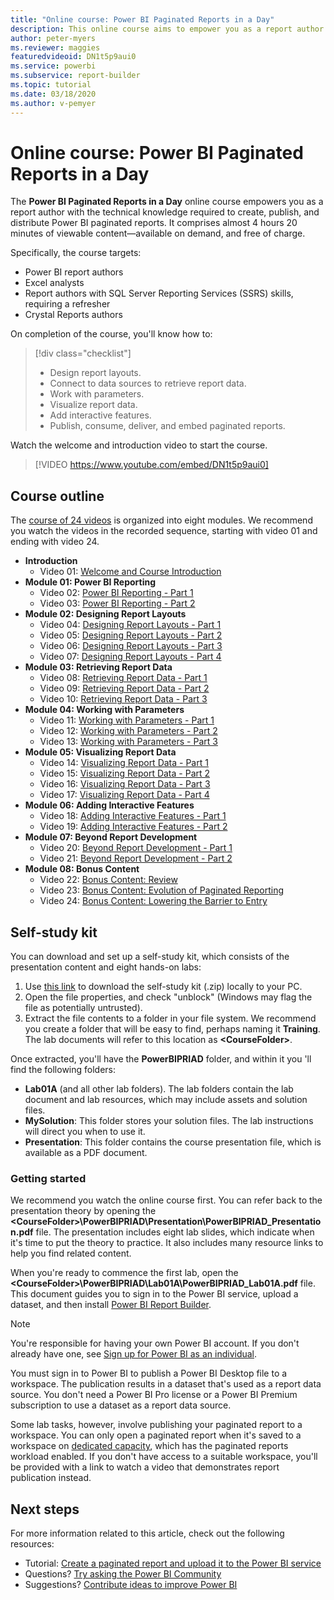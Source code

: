 ```yaml
---
title: "Online course: Power BI Paginated Reports in a Day"
description: This online course aims to empower you as a report author with the technical knowledge required to create, publish, and distribute Power BI paginated reports.
author: peter-myers
ms.reviewer: maggies
featuredvideoid: DN1t5p9aui0
ms.service: powerbi
ms.subservice: report-builder
ms.topic: tutorial
ms.date: 03/18/2020
ms.author: v-pemyer
---
```


# Online course: Power BI Paginated Reports in a Day

The **Power BI Paginated Reports in a Day** online course empowers you as a report author with the technical knowledge required to create, publish, and distribute Power BI paginated reports. It comprises almost 4 hours 20 minutes of viewable content—available on demand, and free of charge.

Specifically, the course targets:

- Power BI report authors
- Excel analysts
- Report authors with SQL Server Reporting Services (SSRS) skills, requiring a refresher
- Crystal Reports authors

On completion of the course, you'll know how to:

> [!div class="checklist"]
> - Design report layouts.
> - Connect to data sources to retrieve report data.
> - Work with parameters.
> - Visualize report data.
> - Add interactive features.
> - Publish, consume, deliver, and embed paginated reports.

Watch the welcome and introduction video to start the course.

> [!VIDEO https://www.youtube.com/embed/DN1t5p9aui0]

## Course outline

The [course of 24 videos](https://www.youtube.com/playlist?list=PL1N57mwBHtN1icIhpjQOaRL8r9G-wytpT) is organized into eight modules. We recommend you watch the videos in the recorded sequence, starting with video 01 and ending with video 24.

- **Introduction**
  - Video 01: [Welcome and Course Introduction](https://www.youtube.com/watch?v=DN1t5p9aui0&list=PL1N57mwBHtN1icIhpjQOaRL8r9G-wytpT)
- **Module 01: Power BI Reporting**
  - Video 02: [Power BI Reporting - Part 1](https://www.youtube.com/watch?v=s6Amctk3Z_g&list=PL1N57mwBHtN1icIhpjQOaRL8r9G-wytpT)
  - Video 03: [Power BI Reporting - Part 2](https://www.youtube.com/watch?v=jXTiYJKw1Rs&list=PL1N57mwBHtN1icIhpjQOaRL8r9G-wytpT)
- **Module 02: Designing Report Layouts**
  - Video 04: [Designing Report Layouts - Part 1](https://www.youtube.com/watch?v=EjHANN3rGNs&list=PL1N57mwBHtN1icIhpjQOaRL8r9G-wytpT)
  - Video 05: [Designing Report Layouts - Part 2](https://www.youtube.com/watch?v=2CZIrJU_HZU&list=PL1N57mwBHtN1icIhpjQOaRL8r9G-wytpT)
  - Video 06: [Designing Report Layouts - Part 3](https://www.youtube.com/watch?v=eaFFzkT6pxE&list=PL1N57mwBHtN1icIhpjQOaRL8r9G-wytpT)
  - Video 07: [Designing Report Layouts - Part 4](https://www.youtube.com/watch?v=0z576TI27Vg&list=PL1N57mwBHtN1icIhpjQOaRL8r9G-wytpT)
- **Module 03: Retrieving Report Data**
  - Video 08: [Retrieving Report Data - Part 1](https://www.youtube.com/watch?v=SHGTTYXtio0&list=PL1N57mwBHtN1icIhpjQOaRL8r9G-wytpT)
  - Video 09: [Retrieving Report Data - Part 2](https://www.youtube.com/watch?v=1Dzd9wb7XUY&list=PL1N57mwBHtN1icIhpjQOaRL8r9G-wytpT)
  - Video 10: [Retrieving Report Data - Part 3](https://www.youtube.com/watch?v=OFXG7sl5L2o&list=PL1N57mwBHtN1icIhpjQOaRL8r9G-wytpT)
- **Module 04: Working with Parameters**
  - Video 11: [Working with Parameters - Part 1](https://www.youtube.com/watch?v=o7WaK88kheA&list=PL1N57mwBHtN1icIhpjQOaRL8r9G-wytpT)
  - Video 12: [Working with Parameters - Part 2](https://www.youtube.com/watch?v=okj6wO72clQ&list=PL1N57mwBHtN1icIhpjQOaRL8r9G-wytpT)
  - Video 13: [Working with Parameters - Part 3](https://www.youtube.com/watch?v=13-6sWIRD74&list=PL1N57mwBHtN1icIhpjQOaRL8r9G-wytpT)
- **Module 05: Visualizing Report Data**
  - Video 14: [Visualizing Report Data - Part 1](https://www.youtube.com/watch?v=b4TxBBtOWSw&list=PL1N57mwBHtN1icIhpjQOaRL8r9G-wytpT)
  - Video 15: [Visualizing Report Data - Part 2](https://www.youtube.com/watch?v=JhEa_TugXeE&list=PL1N57mwBHtN1icIhpjQOaRL8r9G-wytpT)
  - Video 16: [Visualizing Report Data - Part 3](https://www.youtube.com/watch?v=dliLsRvQB-c&list=PL1N57mwBHtN1icIhpjQOaRL8r9G-wytpT)
  - Video 17: [Visualizing Report Data - Part 4](https://www.youtube.com/watch?v=5yHxuRRP_eU&list=PL1N57mwBHtN1icIhpjQOaRL8r9G-wytpT)
- **Module 06: Adding Interactive Features**
  - Video 18: [Adding Interactive Features - Part 1](https://www.youtube.com/watch?v=LInMHpTEaI0&list=PL1N57mwBHtN1icIhpjQOaRL8r9G-wytpT)
  - Video 19: [Adding Interactive Features - Part 2](https://www.youtube.com/watch?v=b_pr1xsbRJc&list=PL1N57mwBHtN1icIhpjQOaRL8r9G-wytpT)
- **Module 07: Beyond Report Development**
  - Video 20: [Beyond Report Development - Part 1](https://www.youtube.com/watch?v=1CgDVDslwvs&list=PL1N57mwBHtN1icIhpjQOaRL8r9G-wytpT)
  - Video 21: [Beyond Report Development - Part 2](https://www.youtube.com/watch?v=KRwtl7h0ynI&list=PL1N57mwBHtN1icIhpjQOaRL8r9G-wytpT)
- **Module 08: Bonus Content**
  - Video 22: [Bonus Content: Review](https://www.youtube.com/watch?v=w5zlJ8BodxI&list=PL1N57mwBHtN1icIhpjQOaRL8r9G-wytpT)
  - Video 23: [Bonus Content: Evolution of Paginated Reporting](https://www.youtube.com/watch?v=pevpai65MvY&list=PL1N57mwBHtN1icIhpjQOaRL8r9G-wytpT)
  - Video 24: [Bonus Content: Lowering the Barrier to Entry](https://www.youtube.com/watch?v=vu32LfckCt8&list=PL1N57mwBHtN1icIhpjQOaRL8r9G-wytpT)

## Self-study kit

You can download and set up a self-study kit, which consists of the presentation content and eight hands-on labs:

1. Use [this link](https://aka.ms/priad-ilt-student) to download the self-study kit (.zip) locally to your PC.
1. Open the file properties, and check "unblock" (Windows may flag the file as potentially untrusted).
1. Extract the file contents to a folder in your file system. We recommend you create a folder that will be easy to find, perhaps naming it **Training**. The lab documents will refer to this location as **&lt;CourseFolder&gt;**.

Once extracted, you'll have the **PowerBIPRIAD** folder, and within it you 'll find the following folders:

- **Lab01A** (and all other lab folders). The lab folders contain the lab document and lab resources, which may include assets and solution files.
- **MySolution**: This folder stores your solution files. The lab instructions will direct you when to use it.
- **Presentation**: This folder contains the course presentation file, which is available as a PDF document.

### Getting started

We recommend you watch the online course first. You can refer back to the presentation theory by opening the **&lt;CourseFolder&gt;\PowerBIPRIAD\Presentation\PowerBIPRIAD_Presentation.pdf** file. The presentation includes eight lab slides, which indicate when it's time to put the theory to practice. It also includes many resource links to help you find related content.

When you're ready to commence the first lab, open the **&lt;CourseFolder&gt;\PowerBIPRIAD\Lab01A\PowerBIPRIAD_Lab01A.pdf** file. This document guides you to sign in to the Power BI service, upload a dataset, and then install [Power BI Report Builder](report-builder-power-bi.md).

> [!NOTE]
> You're responsible for having your own Power BI account. If you don't already have one, see [Sign up for Power BI as an individual](../service-self-service-signup-for-power-bi.md).
>
> You must sign in to Power BI to publish a Power BI Desktop file to a workspace. The publication results in a dataset that's used as a report data source. You don't need a Power BI Pro license or a Power BI Premium subscription to use a dataset as a report data source.
>
> Some lab tasks, however, involve publishing your paginated report to a workspace. You can only open a paginated report when it's saved to a workspace on [dedicated capacity](../service-premium-what-is.md#dedicated-capacities), which has the paginated reports workload enabled. If you don't have access to a suitable workspace, you'll be provided with a link to watch a video that demonstrates report publication instead.

## Next steps

For more information related to this article, check out the following resources:

- Tutorial: [Create a paginated report and upload it to the Power BI service](paginated-reports-quickstart-aw.md)
- Questions? [Try asking the Power BI Community](https://community.powerbi.com/)
- Suggestions? [Contribute ideas to improve Power BI](https://ideas.powerbi.com/)
